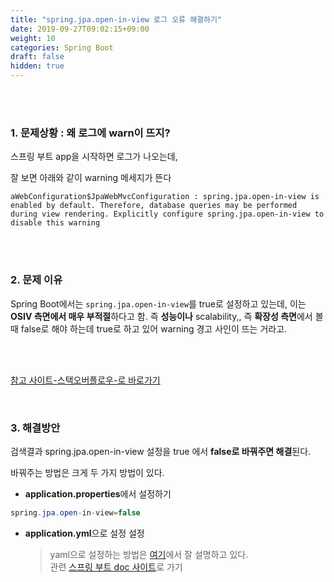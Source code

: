 ```yaml
---
title: "spring.jpa.open-in-view 로그 오류 해결하기"
date: 2019-09-27T09:02:15+09:00
weight: 10
categories: Spring Boot
draft: false
hidden: true
---
```


<br><br>

### 1. 문제상황 : 왜 로그에 warn이 뜨지?

스프링 부트 app을 시작하면 로그가 나오는데,

잘 보면 아래와 같이 warning 메세지가 뜬다

```
aWebConfiguration$JpaWebMvcConfiguration : spring.jpa.open-in-view is enabled by default. Therefore, database queries may be performed during view rendering. Explicitly configure spring.jpa.open-in-view to disable this warning
```

<br><br>

### 2. 문제 이유

Spring Boot에서는 `spring.jpa.open-in-view`를 true로 설정하고 있는데, 이는 **OSIV 측면에서 매우 부적절**하다고 함.  즉 **성능이나** scalability,, 즉 **확장성 측면**에서 볼 때 false로 해야 하는데 true로 하고 있어 warning 경고 사인이 뜨는 거라고.

<br><br>

[참고 사이트-스택오버플로우-로 바로가기](https://stackoverflow.com/questions/30549489/what-is-this-spring-jpa-open-in-view-true-property-in-spring-boot) 

<br>

### 3. 해결방안

검색결과 spring.jpa.open-in-view 설정을 true 에서 **false로 바꿔주면 해결**된다.

바꿔주는 방법은 크게 두 가지 방법이 있다.

- **application.properties**에서 설정하기

```java
spring.jpa.open-in-view=false
```

- **application.yml**으로 설정 설정

  > yaml으로 설정하는 방법은 [여기](https://kihoonkim.github.io/2017/01/27/JPA(Java%20ORM)/1.%20JPA-%ED%99%98%EA%B2%BD%20%EC%84%A4%EC%A0%95/)에서 잘 설명하고 있다.   
  > 관련 [스프링 부트 doc 사이트](https://docs.spring.io/spring-boot/docs/current-SNAPSHOT/reference/htmlsingle/#boot-features-external-config-yaml)로 가기

<br><br><br>